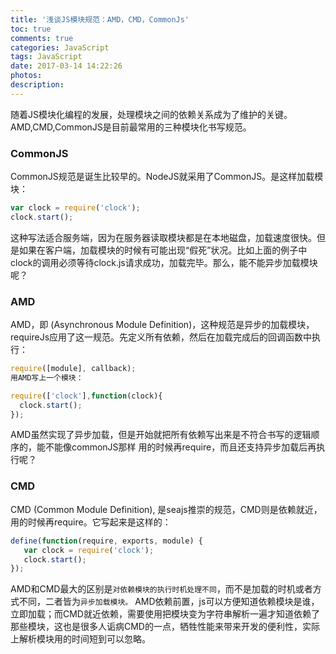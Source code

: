 ```yaml
---
title: '浅谈JS模块规范：AMD，CMD，CommonJs'
toc: true
comments: true
categories: JavaScript
tags: JavaScript
date: 2017-03-14 14:22:26
photos:
description:
---
```

随着JS模块化编程的发展，处理模块之间的依赖关系成为了维护的关键。AMD,CMD,CommonJS是目前最常用的三种模块化书写规范。
<!--more-->
### CommonJS

CommonJS规范是诞生比较早的。NodeJS就采用了CommonJS。是这样加载模块：
```js
var clock = require('clock');
clock.start();
```
这种写法适合服务端，因为在服务器读取模块都是在本地磁盘，加载速度很快。但是如果在客户端，加载模块的时候有可能出现“假死”状况。比如上面的例子中clock的调用必须等待clock.js请求成功，加载完毕。那么，能不能异步加载模块呢？

### AMD

AMD，即 (Asynchronous Module Definition)，这种规范是异步的加载模块，requireJs应用了这一规范。先定义所有依赖，然后在加载完成后的回调函数中执行：
```js
require([module], callback);
用AMD写上一个模块：

require(['clock'],function(clock){
  clock.start();
});
```
AMD虽然实现了异步加载，但是开始就把所有依赖写出来是不符合书写的逻辑顺序的，能不能像commonJS那样
用的时候再require，而且还支持异步加载后再执行呢？

### CMD

CMD (Common Module Definition), 是seajs推崇的规范，CMD则是依赖就近，用的时候再require。它写起来是这样的：
```js
define(function(require, exports, module) {
   var clock = require('clock');
   clock.start();
});
```
AMD和CMD最大的区别是`对依赖模块的执行时机处理不同`，而不是加载的时机或者方式不同，二者皆为`异步加载模块。`
AMD依赖前置，js可以方便知道依赖模块是谁，立即加载；而CMD就近依赖，需要使用把模块变为字符串解析一遍才知道依赖了那些模块，这也是很多人诟病CMD的一点，牺牲性能来带来开发的便利性，实际上解析模块用的时间短到可以忽略。





